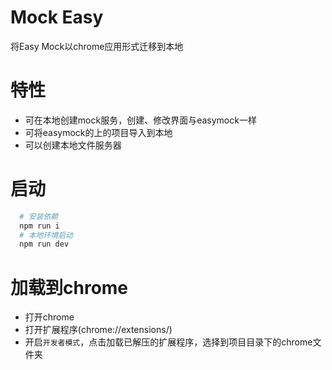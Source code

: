 # Mock Easy

将Easy Mock以chrome应用形式迁移到本地

# 特性
 - 可在本地创建mock服务，创建、修改界面与easymock一样
 - 可将easymock的上的项目导入到本地
 - 可以创建本地文件服务器

# 启动
```bash
  # 安装依赖
  npm run i
  # 本地环境启动
  npm run dev
```

# 加载到chrome
 - 打开chrome
 - 打开扩展程序(chrome://extensions/)
 - 开启`开发者模式`，点击加载已解压的扩展程序，选择到项目目录下的chrome文件夹
